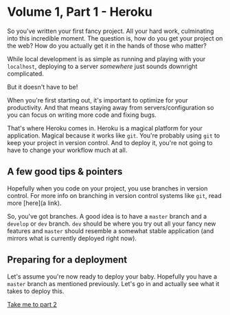 # Volume 1, Part 1 - Heroku

So you've written your first fancy project. All your hard work, culminating into this incredible moment. The question is, how do you get your project on the web? How do you actually get it in the hands of those who matter?

While local development is as simple as running and playing with your `localhost`, deploying to a server _somewhere_ just sounds downright complicated.

But it doesn't have to be!

When you're first starting out, it's important to optimize for your productivity. And that means staying away from servers/configuration so you can focus on writing more code and fixing bugs.

That's where Heroku comes in. Heroku is a magical platform for your application. Magical because it works like `git`. You're probably using `git` to keep your project in version control. And to deploy it, you're not going to have to change your workflow much at all.

## A few good tips & pointers

Hopefully when you code on your project, you use branches in version control. For more info on branching in version control systems like `git`, read more [here](a link).

So, you've got branches. A good idea is to have a `master` branch and a `develop` or `dev` branch. `dev` should be where you try out all your fancy new features and `master` should resemble a somewhat stable application (and mirrors what is currently deployed right now).

## Preparing for a deployment

Let's assume you're now ready to deploy your baby. Hopefully you have a `master` branch as mentioned previously. Let's go in and actually see what it takes to deploy this.

[Take me to part 2](part-2.md)
